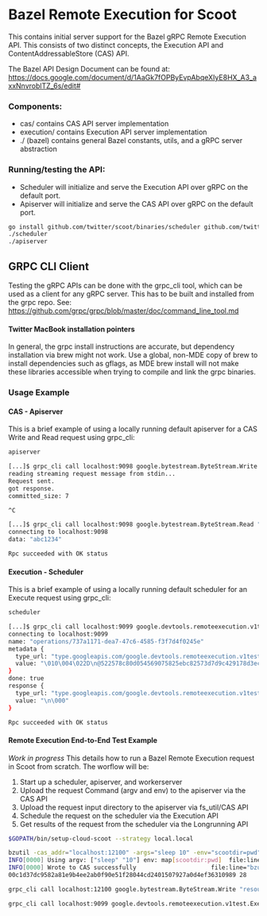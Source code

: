 # Bazel Remote Execution for Scoot

This contains initial server support for the Bazel gRPC Remote Execution API.
This consists of two distinct concepts, the Execution API and ContentAddressableStore (CAS) API.

The Bazel API Design Document can be found at: https://docs.google.com/document/d/1AaGk7fOPByEvpAbqeXIyE8HX_A3_axxNnvroblTZ_6s/edit#

### Components:
* cas/ contains CAS API server implementation
* execution/ contains Execution API server implementation
* ./ (bazel) contains general Bazel constants, utils, and a gRPC server abstraction

### Running/testing the API:
* Scheduler will initialize and serve the Execution API over gRPC on the default port.
* Apiserver will initialize and serve the CAS API over gRPC on the default port.

```sh
go install github.com/twitter/scoot/binaries/scheduler github.com/twitter/scoot/binaries/apiserver
./scheduler
./apiserver
```

## GRPC CLI Client
Testing the gRPC APIs can be done with the grpc_cli tool, which can be used as a client for any gRPC server.
This has to be built and installed from the grpc repo. See:
https://github.com/grpc/grpc/blob/master/doc/command_line_tool.md

#### Twitter MacBook installation pointers
In general, the grpc install instructions are accurate, but dependency installation via brew might not work.
Use a global, non-MDE copy of brew to install dependencies such as gflags, as MDE brew install will not make
these libraries accessible when trying to compile and link the grpc binaries.

### Usage Example
#### CAS - Apiserver
This is a brief example of using a locally running default apiserver for a CAS Write and Read request using grpc_cli:

```sh
apiserver
```

```sh
[...]$ grpc_cli call localhost:9098 google.bytestream.ByteStream.Write "resource_name: 'uploads/123e4567-e89b-12d3-a456-426655440000/blobs/ce58a4479be1d32816ee82e57eae04415dc2bda173fa7b0f11d18aa67856f242/7', write_offset: 0, finish_write: true, data: 'abc1234'"
reading streaming request message from stdin...
Request sent.
got response.
committed_size: 7

^C
```

```sh
[...]$ grpc_cli call localhost:9098 google.bytestream.ByteStream.Read "resource_name: 'blobs/ce58a4479be1d32816ee82e57eae04415dc2bda173fa7b0f11d18aa67856f242/7', read_offset: 0, read_limit: 0"
connecting to localhost:9098
data: "abc1234"

Rpc succeeded with OK status
```

#### Execution - Scheduler
This is a brief example of using a locally running default scheduler for an Execute request using grpc_cli:

```sh
scheduler
```

```sh
[...]$ grpc_cli call localhost:9099 google.devtools.remoteexecution.v1test.Execution.Execute "action: {command_digest: {hash: 'abc123', size_bytes: 0}, input_root_digest: {hash: 'def456', size_bytes: 0}}"
connecting to localhost:9099
name: "operations/737a1171-dea7-47c6-4585-f3f7d4f0245e"
metadata {
  type_url: "type.googleapis.com/google.devtools.remoteexecution.v1test.ExecuteOperationMetadata"
  value: "\010\004\022D\n@522578c80d054569075825ebc82573d7d9c429178d3ecf7a9e276b115fa7837f\020\024"
}
done: true
response {
  type_url: "type.googleapis.com/google.devtools.remoteexecution.v1test.ExecuteResponse"
  value: "\n\000"
}

Rpc succeeded with OK status
```

#### Remote Execution End-to-End Test Example
_Work in progress_
This details how to run a Bazel Remote Execution request in Scoot from scratch.
The worflow will be:
1. Start up a scheduler, apiserver, and workerserver
2. Upload the request Command (argv and env) to the apiserver via the CAS API
3. Upload the request input directory to the apiserver via fs_util/CAS API
4. Schedule the request on the scheduler via the Execution API
5. Get results of the request from the scheduler via the Longrunning API

```sh
$GOPATH/bin/setup-cloud-scoot --strategy local.local

bzutil -cas_addr="localhost:12100" -args="sleep 10" -env="scootdir=pwd"
INFO[0000] Using argv: ["sleep" "10"] env: map[scootdir:pwd]  file:line="bzutil/main.go:44"
INFO[0000] Wrote to CAS successfully                     file:line="bzutil/main.go:73"
00c1d37dc9582a81e9b4ee2ab0f90e51f28044cd2401507927a0d4ef36310989 28

grpc_cli call localhost:12100 google.bytestream.ByteStream.Write "resource_name: 'uploads/123e4567-e89b-12d3-a456-426655440000/blobs/e3b0c44298fc1c149afbf4c8996fb92427ae41e4649b934ca495991b7852b855/0', write_offset: 0, finish_write: true, data: ''"

grpc_cli call localhost:9099 google.devtools.remoteexecution.v1test.Execution.Execute "action: {command_digest: {hash: '00c1d37dc9582a81e9b4ee2ab0f90e51f28044cd2401507927a0d4ef36310989', size_bytes: 28}, input_root_digest: {hash: 'e3b0c44298fc1c149afbf4c8996fb92427ae41e4649b934ca495991b7852b855', size_bytes: 0}}"
```
